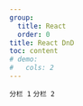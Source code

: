 ```yaml
---
group:
  title: React
  order: 0
title: React DnD
toc: content
# demo:
#   cols: 2
---
```


<code src="./_react-dnd/demo1.tsx">分栏 1</code>
<code src="./_react-dnd/demo2.tsx">分栏 2</code>
